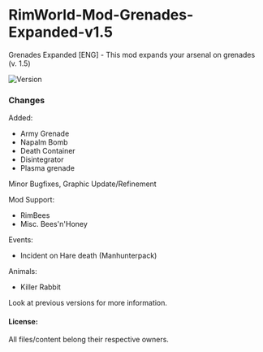 # RimWorld-Mod-Grenades-Expanded-v1.5
Grenades Expanded [ENG] - This mod expands your arsenal on grenades (v. 1.5)

<img src="https://camo.githubusercontent.com/1e4f97e52db576a793e373a27c2de38c026bb3f1/68747470733a2f2f696d672e736869656c64732e696f2f62616467652f52696d776f726c642d312e302d677265656e2e737667" alt="Version" data-canonical-src="https://img.shields.io/badge/Rimworld-1.0-green.svg" style="max-width:100%;"></a>

### Changes

Added:
- Army Grenade
- Napalm Bomb
- Death Container
- Disintegrator
- Plasma grenade

Minor Bugfixes,
Graphic Update/Refinement

Mod Support:
 - RimBees
 - Misc. Bees'n'Honey

Events:
- Incident on Hare death (Manhunterpack)

Animals:
- Killer Rabbit

Look at previous versions for more information.

#### License:
All files/content belong their respective owners.
